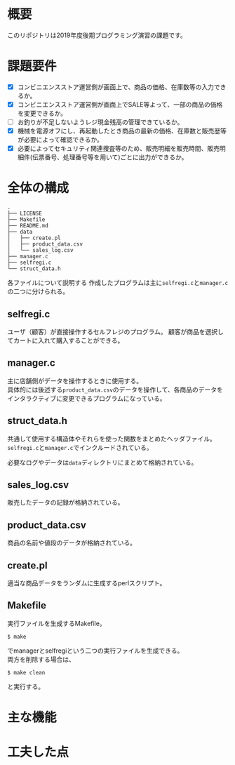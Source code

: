 # 概要
このリポジトリは2019年度後期プログラミング演習の課題です。  

# 課題要件
- [x] コンビニエンスストア運営側が画面上で、商品の価格、在庫数等の入力できるか。 
- [x] コンビニエンスストア運営側が画面上でSALE等よって、一部の商品の価格を変更できるか。 
- [ ] お釣りが不足しないようレジ現金残高の管理できているか。 
- [x] 機械を電源オフにし、再起動したとき商品の最新の価格、在庫数と販売歴等が必要によって確認できるか。 
- [x] 必要によってセキュリティ関連捜査等のため、販売明細を販売時間、販売明細件(伝票番号、処理番号等を用いて)ごとに出力ができるか。 

# 全体の構成

```terminal
.
├── LICENSE
├── Makefile
├── README.md
├── data
│   ├── create.pl
│   ├── product_data.csv
│   └── sales_log.csv
├── manager.c
├── selfregi.c
└── struct_data.h
```
各ファイルについて説明する
作成したプログラムは主に```selfregi.c```と```manager.c```の二つに分けられる。  

## selfregi.c
ユーザ（顧客）が直接操作するセルフレジのプログラム。
顧客が商品を選択してカートに入れて購入することができる。  

## manager.c
主に店舗側がデータを操作するときに使用する。   
具体的には後述する```product_data.csv```のデータを操作して、各商品のデータをインタラクティブに変更できるプログラムになっている。

## struct_data.h
共通して使用する構造体やそれらを使った関数をまとめたヘッダファイル。  
```selfregi.c```と```manager.c```でインクルードされている。


必要なログやデータは```data```ディレクトリにまとめて格納されている。  
## sales_log.csv
販売したデータの記録が格納されている。

## product_data.csv
商品の名前や値段のデータが格納されている。  

## create.pl
適当な商品データをランダムに生成するperlスクリプト。  

## Makefile
実行ファイルを生成するMakefile。

```terminal
$ make
```

でmanagerとselfregiという二つの実行ファイルを生成できる。  
両方を削除する場合は、

```terminal
$ make clean
```
と実行する。

# 主な機能



# 工夫した点


